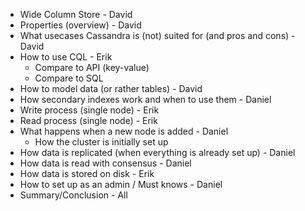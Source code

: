 - Wide Column Store - David
- Properties (overview) - David
- What usecases Cassandra is (not) suited for (and pros and cons) - David
- How to use CQL - Erik
  - Compare to API (key-value)
  - Compare to SQL
- How to model data (or rather tables) - David
- How secondary indexes work and when to use them - Daniel
- Write process (single node) - Erik
- Read process (single node) - Erik
- What happens when a new node is added - Daniel
  - How the cluster is initially set up
- How data is replicated (when everything is already set up) - Daniel
- How data is read with consensus - Daniel
- How data is stored on disk - Erik
- How to set up as an admin / Must knows - Daniel
- Summary/Conclusion - All

